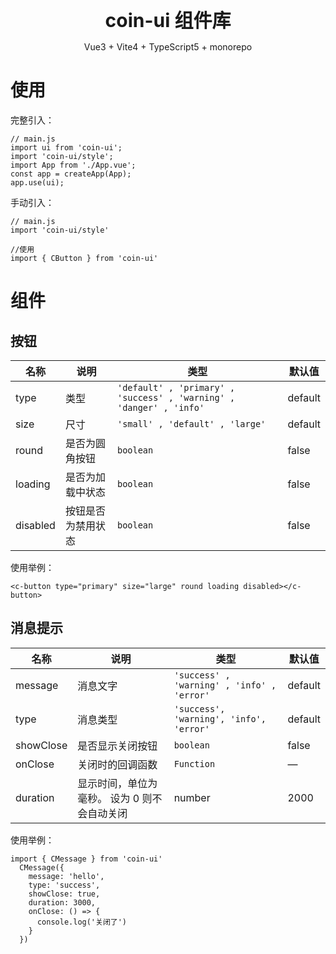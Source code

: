<div align="center">
<b style="font-size:30px" align="center">coin-ui 组件库</b>
<p align="center">Vue3 + Vite4 + TypeScript5 + monorepo  </p>
</div>

# 使用

完整引入：

```JS
// main.js
import ui from 'coin-ui';
import 'coin-ui/style';
import App from './App.vue';
const app = createApp(App);
app.use(ui);
```

手动引入：

```JS
// main.js
import 'coin-ui/style'

//使用
import { CButton } from 'coin-ui'
```

# 组件

## 按钮

| 名称     | 说明               | 类型                                                                | 默认值  |
| -------- | ------------------ | ------------------------------------------------------------------- | ------- |
| type     | 类型               | `'default' , 'primary' , 'success' , 'warning' , 'danger' , 'info'` | default |
| size     | 尺寸               | `'small' , 'default' , 'large'`                                     | default |
| round    | 是否为圆角按钮     | `boolean`                                                           | false   |
| loading  | 是否为加载中状态   | `boolean`                                                           | false   |
| disabled | 按钮是否为禁用状态 | `boolean`                                                           | false   |

使用举例：

```VUE
<c-button type="primary" size="large" round loading disabled></c-button>
```

## 消息提示

| 名称      | 说明                                         | 类型                                       | 默认值  |
| --------- | -------------------------------------------- | ------------------------------------------ | ------- |
| message   | 消息文字                                     | `'success' , 'warning' , 'info' , 'error'` | default |
| type      | 消息类型                                     | `'success', 'warning', 'info', 'error'`    | default |
| showClose | 是否显示关闭按钮                             | `boolean`                                  | false   |
| onClose   | 关闭时的回调函数                             | `Function`                                 | —       |
| duration  | 显示时间，单位为毫秒。 设为 0 则不会自动关闭 | number                                     | 2000    |

使用举例：

```JS
import { CMessage } from 'coin-ui'
  CMessage({
    message: 'hello',
    type: 'success',
    showClose: true,
    duration: 3000,
    onClose: () => {
      console.log('关闭了')
    }
  })
```

